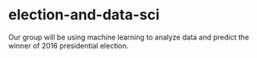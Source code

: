# election-and-data-sci
Our group will be using machine learning to analyze data and predict the winner of 2016 presidential election.
